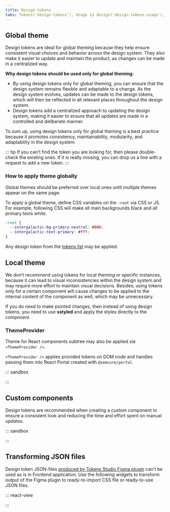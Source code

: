 ```yaml
---
title: Design tokens
tabs: Tokens('design-tokens'), Usage in design('design-tokens-usage'), Usage in development('design-tokens-usage-development'), Changelog('design-tokens-changelog')
---
```


## Global theme

Design tokens are ideal for global theming because they help ensure consistent visual choices and behavior across the design system. They also make it easier to update and maintain the product, as changes can be made in a centralized way.

**Why design tokens should be used only for global theming:**

- By using design tokens only for global theming, you can ensure that the design system remains flexible and adaptable to a change. As the design system evolves, updates can be made to the design tokens, which will then be reflected in all relevant places throughout the design system.
- Design tokens add a centralized approach to updating the design system, making it easier to ensure that all updates are made in a controlled and deliberate manner.

To sum up, using design tokens only for global theming is a best practice because it promotes consistency, maintainability, modularity, and adaptability in the design system.

::: tip
If you can't find the token you are looking for, then please double-check the existing ones. If it is really missing, you can drop us a line with a request to add a new token.
:::

### How to apply theme globally

Global themes should be preferred over local ones until multiple themes appear on the same page.

To apply a global theme, define CSS variables on the `:root` via CSS or JS. For example, following CSS will make all main backgrounds black and all primary texts white.

```css
:root {
  --intergalactic-bg-primary-neutral: #000;
  --intergalactic-text-primary: #fff;
}
```

Any design token from the [tokens list](/style/design-tokens/design-tokens#semantic_tokens) may be applied.

## Local theme

We don’t recommend using tokens for local theming or specific instances, because it can lead to visual inconsistencies within the design system and may require more effort to maintain visual decisions. Besides, using tokens only for a certain component will cause changes to be applied to the internal content of the component as well, which may be unnecessary.

If you do need to make pointed changes, then instead of using design tokens, you need to use **sstyled** and apply the styles directly to the component.

### ThemeProvider

Theme for React components subtree may also be applied via `<ThemeProvider />`.

`<ThemeProvider />` applies provided tokens on DOM node and handles passing them into React Portal created with `@semcore/portal`.

::: sandbox

<script lang="tsx">
  export Demo from 'stories/components/utils/design-tokens/docs/examples/themeprovider.tsx';
</script>

:::

## Custom components

Design tokens are recommended when creating a custom component to ensure a consistent look and reducing the time and effort spent on manual updates.

::: sandbox

<script lang="tsx">
  export Demo from 'stories/components/utils/design-tokens/docs/examples/tokens-with-custom-component.tsx';
</script>

:::

## Transforming JSON files

Design token JSON-files [produced by Tokens Studio Figma plugin](https://www.figma.com/community/plugin/843461159747178978/tokens-studio-for-figma) can't be used as is in Frontend application. Use the following widgets to transform output of the Figma plugin to ready-to-import CSS file or ready-to-use JSON files.

::: react-view

<script lang="tsx">
import React from 'react';
import '@semcore/ui/utils/lib/themes/default.css'; /** TO REMOVE WHEN THEME PR WILL BE MERGED */
import Button from '@semcore/ui/button';
import { Box } from '@semcore/ui/flex-box';
import CheckM from '@semcore/icon/Check/m';
import CopyM from '@semcore/ui/icon/Copy/m'
import cx from 'classnames';
import { processTokens, tokensToJson, tokensToCss } from '@semcore/utils/theme/utils';
import styles from './processor.module.css';
import Copy from '@components/Copy';

const FileInput = ({ id, onFile, multiple, accept }) => {
  const [dragging, setDragging] = React.useState(false);
  const inputRef = React.useRef(null);  

  const handleDragStart = React.useCallback(() => setDragging(true), []);
  const handleDragEnd = React.useCallback(() => setDragging(false), []);
  const handleClick = React.useCallback(() => {
    inputRef.current?.click();
  }, []);
  React.useEffect(() => {
    window.addEventListener('dragstart', handleDragStart);
    window.addEventListener('dragend', handleDragEnd);
    return () => {
      window.removeEventListener('dragstart', handleDragStart);
      window.removeEventListener('dragend', handleDragEnd);
    };
  }, []);

  return (
    <div className={cx(styles.dropzone, dragging && styles.dropzoneDragging)}>
      <div />
      <input
        className={styles.fileInput}
        id={id}
        multiple={multiple}
        type='file'
        accept={accept}
        onChange={(event) => onFile([...(event.target.files ?? [])])}
        aria-describedby="inpu-hint"
        ref={inputRef}
      />
      <div className={styles.dropzoneInner}>
        <div>Drag files here</div>
        <div>or</div>
        <Button theme='success' use='primary' size='l' mb={4} onClick={handleClick}>
          Browse files
        </Button>
      </div>
      <div id="inpu-hint">Upload files, uncompressed, less than 1 GB in size.</div>
    </div>
  );
};
const readFile = (file) =>
  new Promise((resolve, reject) => {
    const reader = new FileReader();
    reader.onload = () => resolve(reader.result);
    reader.onerror = () => reject(reader.error);
    reader.readAsText(file);
  });

const DesignTokensProcessor = () => {
  const [baseTokensFileName, setBaseTokensFileName] = React.useState('');
  const [designTokensFileName, setDesignTokensFileName] = React.useState('');
  const [baseTokens, setBaseTokens] = React.useState(null);
  const [designTokens, setDesignTokens] = React.useState(null);
  const handleBaseTokensFile = React.useCallback(async (files) => {
    try {
      setBaseTokens(JSON.parse(await readFile(files[0])));
      setBaseTokensFileName(files[0]?.name);
    } catch (err) {
      console.error(err);
      setBaseTokens(null);
    }
  }, []);
  const handleDesignTokensFile = React.useCallback(async (files) => {
    try {
      setDesignTokens(JSON.parse(await readFile(files[0])));
      setDesignTokensFileName(files[0]?.name);
    } catch (err) {
      console.error(err);
      setDesignTokens(null);
    }
  }, []);
  const handleChangeBaseTokensFile = React.useCallback(() => {
    setBaseTokens(null);
    setTimeout(() => {
      document.querySelector('#base-tokens-file')?.focus();
    }, 0);
  }, []);
  const handleChangeDesignTokensFile = React.useCallback(() => {
    setDesignTokens(null);
    setTimeout(() => {
      document.querySelector('#design-tokens-file')?.focus();
    }, 0);
  }, []);

  const { css, json, error } = React.useMemo(() => {
    if (!designTokens) return {};
    try {
      const { processedTokens } = processTokens(baseTokens || {}, designTokens, 'intergalactic');

      return {
        css: tokensToCss(processedTokens),
        json: tokensToJson(processedTokens),
        error: null,
      };
    } catch (error) {
      return { error };
    }
  }, [baseTokens, designTokens]);

  return (
    <div className={styles.container}>
      <Box mb={2}>
        <label htmlFor='base-tokens-file' className={styles.fileInputLabel}>Upload base tokens JSON file</label>
        {!baseTokens && (
          <>
            <FileInput
              id='base-tokens-file'
              multiple={false}
              accept='application/json'
              onFile={handleBaseTokensFile}
            />
          </>
        )}
        {baseTokens && (
          <div className={styles.uploadedFileBlock} id="uploaded-file-label-1">
            <CheckM color='icon-primary-success' /> {`${baseTokensFileName} `}
            <Button onClick={handleChangeBaseTokensFile} ml={2} aria-labelledby="uploaded-file-label-1">
              Replace file
            </Button>
          </div>
        )}
      </Box>
      <Box mb={2}>
        <label htmlFor='design-tokens-file' className={styles.fileInputLabel}>Upload semantic tokens JSON file</label>
        {!designTokens && (
          <>
            <FileInput
              id='design-tokens-file'
              multiple={false}
              accept='application/json'
              onFile={handleDesignTokensFile}
            />
          </>
        )}
        {designTokens && (
          <div className={styles.uploadedFileBlock} id="uploaded-file-label-2">
            <CheckM color='icon-primary-success' /> {`${designTokensFileName} `}
            <Button autoFocus onClick={handleChangeDesignTokensFile} ml={2} aria-labelledby="uploaded-file-label-2">
              Replace file
            </Button>
          </div>
        )}
      </Box>
      <div className={styles.processedSection} aria-live="polite" role="alert">
        {error && (
          <>
            <h3>Error occurred while processing your files</h3>
            {!baseTokens && <div>Maybe you forgot to provide base tokens?</div>}
            <code>{String(error.message ?? error)}</code>
          </>    
        )}
      </div>
      {css && json && !error && (
        <div className={styles.processedSection}>
          <div className={styles.processedBlock}>
            <div className={styles.processedBlockTitle}>
              <h3 id="copy-button-title-css">
                Processed CSS code
                </h3>
                <Copy copiedToast='Copied!' toCopy={css} trigger='click' onlyCopiedToast>
                  <Button addonLeft={CopyM} use='tertiary' theme="muted" ml={2} mb={2} aria-describedby="copy-button-title-css">
                    Copy to clipboard
                    </Button>
                    </Copy>
            </div>
            <code className={styles.codeBlock}>{css}</code>
          </div>
          <div className={styles.processedBlock}>
            <div className={styles.processedBlockTitle}>
              <h3 id="copy-button-title-json">
                Processed JSON code
            </h3>
              <Copy copiedToast='Copied!' toCopy={json} trigger='click' onlyCopiedToast>
                <Button addonLeft={CopyM} use='tertiary' theme="muted" ml={2} mb={2} aria-describedby="copy-button-title-json">
                  Copy to clipboard
                </Button>
              </Copy>
            </div>
            <code lang='css' className={styles.codeBlock}>
              {json}
            </code>
          </div>
        </div>
      )}
    </div>
  );
};

const App = DesignTokensProcessor;
</script>

:::
